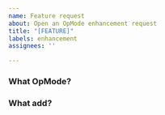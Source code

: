 ```yaml
---
name: Feature request
about: Open an OpMode enhancement request
title: "[FEATURE]"
labels: enhancement
assignees: ''

---
```


### What OpMode?

### What add?
